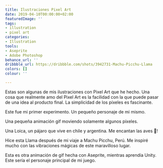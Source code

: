 ```yaml
---
title: Ilustraciones Pixel Art
date: 2019-04-10T00:00:00+02:00
featuredImage: ''
tags:
- illustration
- pixel art
categories:
- Illustration
tools:
- Aseprite
- Adobe Photoshop
behance_url: ''
dribbble_url: https://dribbble.com/shots/3942731-Machu-Picchu-Llama
colors: []
colour: ''

---
```

Estas son algunas de mis ilustraciones con Pixel Art que he hecho. Una cosa que realmente amo del Pixel Art es la facilidad con la que puede pasar de una idea al producto final. La simplicidad de los píxeles es fascinante.

Este fue mi primer experimento. Un pequeño personaje de mi mismo.

Una pequeña animación gif moviendo solamente algunos píxeles.

Una Loica, un pájaro que vive en chile y argentina. Me encantan las aves 🦜!

Hice esta Llama después de mi viaje a Machu Picchu, Perú. Me inspiré mucho con las vibraciones mágicas de este maravilloso lugar.

Esta es otra animación de gif hecha con Aseprite, mientras aprendía Unity. Este sería el personaje principal de mi juego.